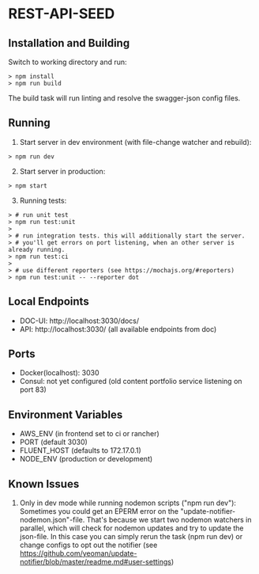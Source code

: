 # REST-API-SEED #

## Installation and Building ##

Switch to working directory and run:
```
> npm install
> npm run build
```

The build task will run linting and resolve the swagger-json config files.

## Running ##
1. Start server in dev environment (with file-change watcher and rebuild):
```
> npm run dev
```

2. Start server in production:
```
> npm start
```

3. Running tests:
```
> # run unit test
> npm run test:unit
>
> # run integration tests. this will additionally start the server. 
> # you'll get errors on port listening, when an other server is already running.
> npm run test:ci
>
> # use different reporters (see https://mochajs.org/#reporters)
> npm run test:unit -- --reporter dot
```

## Local Endpoints ##
- DOC-UI: http://localhost:3030/docs/
- API: http://localhost:3030/ (all available endpoints from doc)

## Ports ##
- Docker(localhost): 3030
- Consul: not yet configured (old content portfolio service listening on port 83)

## Environment Variables ##
- AWS_ENV (in frontend set to ci or rancher)
- PORT (default 3030)
- FLUENT_HOST (defaults to 172.17.0.1)
- NODE_ENV (production or development)

## Known Issues ##

1. Only in dev mode while running nodemon scripts ("npm run dev"):
Sometimes you could get an EPERM error on the "update-notifier-nodemon.json"-file. 
That's because we start two nodemon watchers in parallel, which will check for nodemon updates and try to update the json-file.
In this case you can simply rerun the task (npm run dev) or change configs to opt out the notifier (see https://github.com/yeoman/update-notifier/blob/master/readme.md#user-settings)
